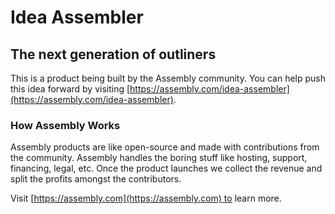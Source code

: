 # Idea Assembler

## The next generation of outliners

This is a product being built by the Assembly community. You can help push this idea forward by visiting [https://assembly.com/idea-assembler](https://assembly.com/idea-assembler).

### How Assembly Works

Assembly products are like open-source and made with contributions from the community. Assembly handles the boring stuff like hosting, support, financing, legal, etc. Once the product launches we collect the revenue and split the profits amongst the contributors.

Visit [https://assembly.com](https://assembly.com) to learn more.
